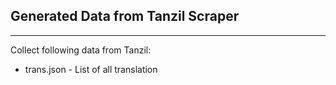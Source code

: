 ## Generated Data from Tanzil Scraper
---

Collect following data from Tanzil:

- trans.json - List of all translation

